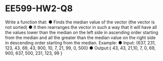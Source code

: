 # EE599-HW2-Q8
Write a function that: ● Finds the median value of the vector (the vector is not sorted) ● It then rearranges the vector in such a way that it will have all the values lower than the median on the left side in ascending order starting from the median and all the greater than the median value on the right side in descending order starting from the median. Example: ● Input: {637, 231, 123, 43, 69, 43, 900, 10, 7, 21, 99, 0, 500} ● Output:{ 43, 43, 21,10, 7, 0, 69, 900, 637, 500, 231, 123, 99 }
